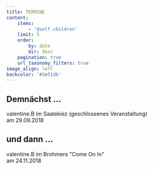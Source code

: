 ```yaml
---
title: TERMINE
content:
    items:
        - '@self.children'
    limit: 5
    order:
        by: date
        dir: desc
    pagination: true
    url_taxonomy_filters: true
image_align: left
backcolor: '#3e51db'
---
```


## **Demnächst …**

valentine.B im Saalekiez (geschlossenes Veranstaltung)<br>am 29.09.2018<br>

## **und dann …**

valentine.B im Brohmers "Come On In"<br>am 24.11.2018<br>